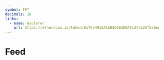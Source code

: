 ```yaml
---
symbol: IFT
decimals: 18
links:
  - name: explorer
    url: https://etherscan.io/token/0x7654915A1b82D6D2D0AFc37c52Af556eA8983c7E
---
```


# Feed
